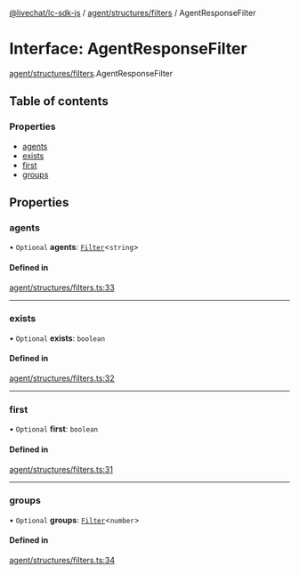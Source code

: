 [@livechat/lc-sdk-js](../README.md) / [agent/structures/filters](../modules/agent_structures_filters.md) / AgentResponseFilter

# Interface: AgentResponseFilter

[agent/structures/filters](../modules/agent_structures_filters.md).AgentResponseFilter

## Table of contents

### Properties

- [agents](agent_structures_filters.AgentResponseFilter.md#agents)
- [exists](agent_structures_filters.AgentResponseFilter.md#exists)
- [first](agent_structures_filters.AgentResponseFilter.md#first)
- [groups](agent_structures_filters.AgentResponseFilter.md#groups)

## Properties

### agents

• `Optional` **agents**: [`Filter`](agent_structures_filters.Filter.md)<`string`\>

#### Defined in

[agent/structures/filters.ts:33](https://github.com/livechat/lc-sdk-js/blob/1fa827f/src/agent/structures/filters.ts#L33)

___

### exists

• `Optional` **exists**: `boolean`

#### Defined in

[agent/structures/filters.ts:32](https://github.com/livechat/lc-sdk-js/blob/1fa827f/src/agent/structures/filters.ts#L32)

___

### first

• `Optional` **first**: `boolean`

#### Defined in

[agent/structures/filters.ts:31](https://github.com/livechat/lc-sdk-js/blob/1fa827f/src/agent/structures/filters.ts#L31)

___

### groups

• `Optional` **groups**: [`Filter`](agent_structures_filters.Filter.md)<`number`\>

#### Defined in

[agent/structures/filters.ts:34](https://github.com/livechat/lc-sdk-js/blob/1fa827f/src/agent/structures/filters.ts#L34)

